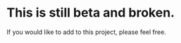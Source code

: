 This is still beta and broken.
=========

If you would like to add to this project, please feel free.